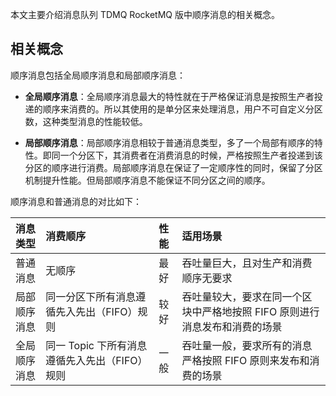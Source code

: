本文主要介绍消息队列 TDMQ RocketMQ 版中顺序消息的相关概念。

## 相关概念

顺序消息包括全局顺序消息和局部顺序消息：

- **全局顺序消息**：全局顺序消息最大的特性就在于严格保证消息是按照生产者投递的顺序来消费的。所以其使用的是单分区来处理消息，用户不可自定义分区数，这种类型消息的性能较低。

- **局部顺序消息**：局部顺序消息相较于普通消息类型，多了一个局部有顺序的特性。即同一个分区下，其消费者在消费消息的时候，严格按照生产者投递到该分区的顺序进行消费。局部顺序消息在保证了一定顺序性的同时，保留了分区机制提升性能。但局部顺序消息不能保证不同分区之间的顺序。

顺序消息和普通消息的对比如下：

| 消息类型     | 消费顺序                                      | 性能 | 适用场景                                                     |
| :----------- | :-------------------------------------------- | :--- | :----------------------------------------------------------- |
| 普通消息     | 无顺序                                        | 最好 | 吞吐量巨大，且对生产和消费顺序无要求                         |
| 局部顺序<br>消息 | 同一分区下所有消息遵循先入先出（FIFO）规则    | 较好 | 吞吐量较大，要求在同一个区块中严格地按照 FIFO 原则进行消息发布和消费的场景 |
| 全局顺序<br>消息 | 同一 Topic 下所有消息遵循先入先出（FIFO）规则 | 一般 | 吞吐量一般，要求所有的消息严格按照 FIFO 原则来发布和消费的场景 |


